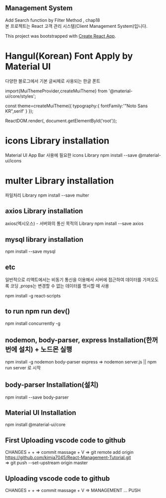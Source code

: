 ## Management System
Add Search function by Filter Method , chap18<br/>
본 프로젝트는 React 고객 관리 시스템(Client Management System)입니다.<br>

This project was bootstrapped with [Create React App](https://github.com/facebook/create-react-app).

# Hangul(Korean) Font Apply by Material UI
다양한 블로그에서 기본 글씨체로 사용되는 한글 폰트

import{MuiThemeProvider,createMuiTheme} from '@material-ui/core/styles';

const theme=createMuiTheme({
    typography:{
        fontFamily:'"Noto Sans KR",serif'
    }
});

ReactDOM.render(<MuiThemeProvider theme={theme}><App /></MuiThemeProvider>, document.getElementById('root'));

# icons Library installation
Material UI App Bar 사용에 필요한 icons Library
npm install --save @material-ui/icons

# multer Library installation
파일처리 Library
npm install --save multer

## axios Library installation
axios(엑시오스) - 서버와의 통신 목적의 Library
npm install --save axios

## mysql library installation
npm install --save mysql

## etc
일반적으로 리액트에서는 비동기 통신을 이용해서 서버에 접근하여 데이터를 가져오도록 코딩
,props는 변경할 수 없는 데이터를 명시할 때 사용

npm install -g react-scripts

## to run npm run dev()
npm install concurrently -g

## nodemon, body-parser, express Installation(한꺼번에 설치) + 노드몬 실행
npm install -g nodemon body-parser express => nodemon server.js || npm run server 로 시작

## body-parser Installation(설치)
npm install --save body-parser

## Material UI Installation
npm install @material-ui/core

## First Uploading vscode code to github 
CHANGES + + 
=> commit massage + V 
=> git remote add origin https://github.com/kimja7045/React-Management-Tutorial.git <br/>
=> git push --set-upstream origin master

## Uploading vscode code to github 
CHANGES + + 
=> commit massage + V 
=> MANAGEMENT … PUSH